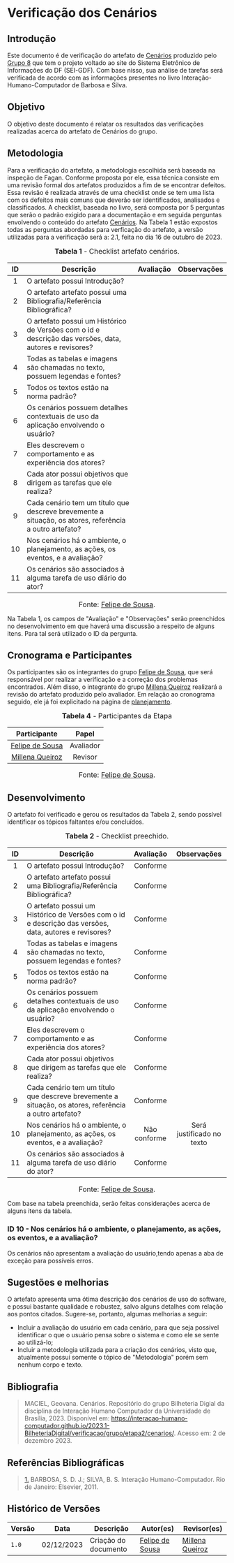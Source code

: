 # Verificação dos Cenários

## Introdução

Este documento é de verificação do artefato de [Cenários](https://interacao-humano-computador.github.io/2023.2-SEI-GDF/#/analise-de-requisitos/cenarios) produzido pelo [Grupo 8](https://interacao-humano-computador.github.io/2023.2-SEI-GDF/#/) que tem o projeto voltado ao site do Sistema Eletrônico de Informações do DF (SEI-GDF). Com base nisso, sua análise de tarefas será verificada de acordo com as informações presentes no livro Interação-Humano-Computador de Barbosa e Silva.

## Objetivo

O objetivo deste documento é relatar os resultados das verificações realizadas acerca do artefato de Cenários do grupo.

## Metodologia

Para a verificação do artefato, a metodologia escolhida será baseada na inspeção de Fagan. Conforme proposta por ele, essa técnica consiste em uma revisão formal dos artefatos produzidos a fim de se encontrar defeitos. Essa revisão é realizada através de uma checklist onde se tem uma lista com os defeitos mais comuns que deverão ser identificados, analisados e classificados. A checklist, baseada no livro, será composta por 5 perguntas que serão o padrão exigido para a documentação e em seguida perguntas envolvendo o conteúdo do artefato [Cenários](https://interacao-humano-computador.github.io/2023.2-SEI-GDF/#/analise-de-requisitos/cenarios). Na Tabela 1 estão expostos todas as perguntas abordadas para verficação do artefato, a versão utilizadas para a verificação será a: 2.1, feita no dia 16 de outubro de 2023.

<center>

<font size="3"><p style="text-align: center"><b>Tabela 1</b> - Checklist artefato cenários. </p></font>

| ID  | Descrição                                                                                              | Avaliação | Observações |
| :-: | ------------------------------------------------------------------------------------------------------ | :-------: | :---------: |
|  1  | O artefato possui Introdução?                                                                          |           |             |
|  2  | O artefato artefato possui uma Bibliografia/Referência Bibliográfica?                                  |           |             |
|  3  | O artefato possui um Histórico de Versões com o id e descrição das versões, data, autores e revisores? |           |             |
|  4  | Todas as tabelas e imagens são chamadas no texto, possuem legendas e fontes?                           |           |             |
|  5  | Todos os textos estão na norma padrão?                                                                 |           |             |
|  6  | Os cenários possuem detalhes contextuais de uso da aplicação envolvendo o usuário?                     |           |             |
|  7  | Eles descrevem o comportamento e as experiência dos atores?                                            |           |             |
|  8  | Cada ator possui objetivos que dirigem as tarefas que ele realiza?                                     |           |             |
|  9  | Cada cenário tem um título que descreve brevemente a situação, os atores, referência a outro artefato? |           |             |
| 10  | Nos cenários há o ambiente, o planejamento, as ações, os eventos, e a avaliação?                       |           |             |
| 11  | Os cenários são associados à alguma tarefa de uso diário do ator?                                      |           |             |

<font size="3"><p style="text-align: center">Fonte: [Felipe de Sousa](https://github.com/fsousac).</p></font>

</center>

Na Tabela 1, os campos de "Avaliação" e "Observações" serão preenchidos no desenvolvimento em que haverá uma discussão a respeito de alguns itens. Para tal será utilizado o ID da pergunta.

## Cronograma e Participantes

Os participantes são os integrantes do grupo [Felipe de Sousa](https://github.com/fsousac), que será responsável por realizar a verificação e a correção dos problemas encontrados. Além disso, o integrante do grupo [Millena Queiroz](https://github.com/millenaqueiroz) realizará a revisão do artefato produzido pelo avaliador. Em relação ao cronograma seguido, ele já foi explicitado na página de [planejamento](https://interacao-humano-computador.github.io/2023.2-SEI-GDF/#/verificacao/Grupo8/Etapa2/planejamento-verificacao-etapa2).

<center>

<font size="3"><p style="text-align: center"><b>Tabela 4</b> - Participantes da Etapa</p></font>

|                     Participante                     |   Papel   |
| :--------------------------------------------------: | :-------: |
|    [Felipe de Sousa](https://github.com/fsousac)     | Avaliador |
| [Millena Queiroz](https://github.com/millenaqueiroz) |  Revisor  |

<font size="3"><p style="text-align: center">Fonte: [Felipe de Sousa](https://github.com/fsousac).</p></font>

</center>

## Desenvolvimento

O artefato foi verificado e gerou os resultados da Tabela 2, sendo possível identificar os tópicos faltantes e/ou concluídos.

<center>

<font size="3"><p style="text-align: center"><b>Tabela 2</b> - Checklist preechido. </p></font>

| ID  | Descrição                                                                                              |  Avaliação   |        Observações        |
| :-: | ------------------------------------------------------------------------------------------------------ | :----------: | :-----------------------: |
|  1  | O artefato possui Introdução?                                                                          |   Conforme   |                           |
|  2  | O artefato artefato possui uma Bibliografia/Referência Bibliográfica?                                  |   Conforme   |                           |
|  3  | O artefato possui um Histórico de Versões com o id e descrição das versões, data, autores e revisores? |   Conforme   |                           |
|  4  | Todas as tabelas e imagens são chamadas no texto, possuem legendas e fontes?                           |   Conforme   |                           |
|  5  | Todos os textos estão na norma padrão?                                                                 |   Conforme   |                           |
|  6  | Os cenários possuem detalhes contextuais de uso da aplicação envolvendo o usuário?                     |   Conforme   |                           |
|  7  | Eles descrevem o comportamento e as experiência dos atores?                                            |   Conforme   |                           |
|  8  | Cada ator possui objetivos que dirigem as tarefas que ele realiza?                                     |   Conforme   |                           |
|  9  | Cada cenário tem um título que descreve brevemente a situação, os atores, referência a outro artefato? |   Conforme   |                           |
| 10  | Nos cenários há o ambiente, o planejamento, as ações, os eventos, e a avaliação?                       | Não conforme | Será justificado no texto |
| 11  | Os cenários são associados à alguma tarefa de uso diário do ator?                                      |   Conforme   |                           |

<font size="3"><p style="text-align: center">Fonte: [Felipe de Sousa](https://github.com/fsousac).</p></font>

</center>

Com base na tabela preenchida, serão feitas considerações acerca de alguns itens da tabela.

### ID 10 - Nos cenários há o ambiente, o planejamento, as ações, os eventos, e a avaliação?

Os cenários não apresentam a avaliação do usuário,tendo apenas a aba de exceção para possíveis erros.

## Sugestões e melhorias

O artefato apresenta uma ótima descrição dos cenários de uso do software, e possui bastante qualidade e robustez, salvo alguns detalhes com relação aos pontos citados. Sugere-se, portanto, algumas melhorias a seguir:

- Incluir a avaliação do usuário em cada cenário, para que seja possível identificar o que o usuário pensa sobre o sistema e como ele se sente ao utilizá-lo;
- Incluir a metodologia utilizada para a criação dos cenários, visto que, atualmente possui somente o tópico de "Metodologia" porém sem nenhum corpo e texto.

## Bibliografia

> MACIEL, Geovana. Cenários. Repositório do grupo Bilheteria Digial da disciplina de Interação Humano Computador da Universidade de Brasília, 2023. Disponível em: <https://interacao-humano-computador.github.io/2023.1-BilheteriaDigital/verificacao/grupo/etapa2/cenarios/>. Acesso em: 2 de dezembro 2023.

## Referências Bibliográficas

> <a id="REF1" href="#anchor_1">1.</a> BARBOSA, S. D. J.; SILVA, B. S. Interação Humano-Computador. Rio de Janeiro: Elsevier, 2011.

## Histórico de Versões

| Versão | Data       | Descrição            | Autor(es)                                     | Revisor(es)                                          |
| ------ | ---------- | -------------------- | --------------------------------------------- | ---------------------------------------------------- |
| `1.0`  | 02/12/2023 | Criação do documento | [Felipe de Sousa](https://github.com/fsousac) | [Millena Queiroz](https://github.com/millenaqueiroz) |
